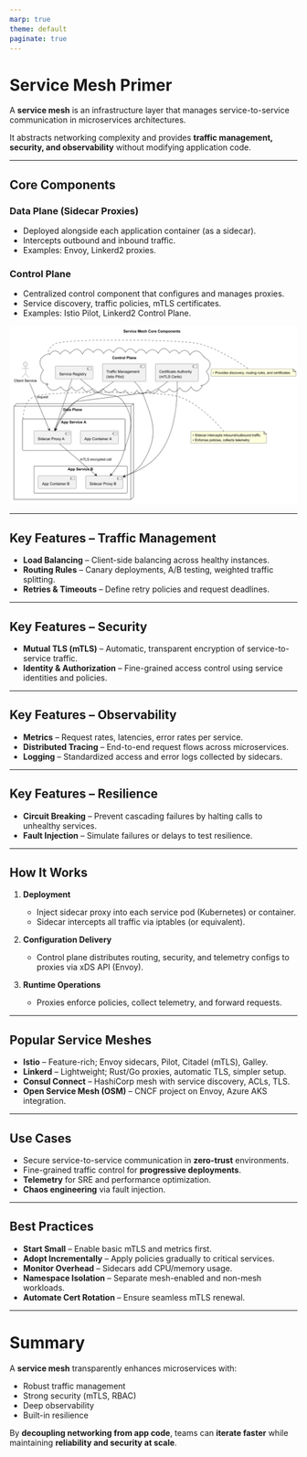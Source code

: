 ```yaml
---
marp: true
theme: default
paginate: true
---
```


# Service Mesh Primer

A **service mesh** is an infrastructure layer that manages service-to-service communication in microservices architectures.

It abstracts networking complexity and provides **traffic management, security, and observability** without modifying application code.

---

## Core Components

### Data Plane (Sidecar Proxies)
- Deployed alongside each application container (as a sidecar).
- Intercepts outbound and inbound traffic.
- Examples: Envoy, Linkerd2 proxies.

### Control Plane
- Centralized control component that configures and manages proxies.
- Service discovery, traffic policies, mTLS certificates.
- Examples: Istio Pilot, Linkerd2 Control Plane.

![Service Mesh Core Components](ServiceMeshArchitecture-Service_Mesh_Core_Components.png)

---

## Key Features – Traffic Management

- **Load Balancing** – Client-side balancing across healthy instances.
- **Routing Rules** – Canary deployments, A/B testing, weighted traffic splitting.
- **Retries & Timeouts** – Define retry policies and request deadlines.

---

## Key Features – Security

- **Mutual TLS (mTLS)** – Automatic, transparent encryption of service-to-service traffic.
- **Identity & Authorization** – Fine-grained access control using service identities and policies.

---

## Key Features – Observability

- **Metrics** – Request rates, latencies, error rates per service.
- **Distributed Tracing** – End-to-end request flows across microservices.
- **Logging** – Standardized access and error logs collected by sidecars.

---

## Key Features – Resilience

- **Circuit Breaking** – Prevent cascading failures by halting calls to unhealthy services.
- **Fault Injection** – Simulate failures or delays to test resilience.

---

## How It Works

1. **Deployment**
    - Inject sidecar proxy into each service pod (Kubernetes) or container.
    - Sidecar intercepts all traffic via iptables (or equivalent).

2. **Configuration Delivery**
    - Control plane distributes routing, security, and telemetry configs to proxies via xDS API (Envoy).

3. **Runtime Operations**
    - Proxies enforce policies, collect telemetry, and forward requests.

---

## Popular Service Meshes

- **Istio** – Feature-rich; Envoy sidecars, Pilot, Citadel (mTLS), Galley.
- **Linkerd** – Lightweight; Rust/Go proxies, automatic TLS, simpler setup.
- **Consul Connect** – HashiCorp mesh with service discovery, ACLs, TLS.
- **Open Service Mesh (OSM)** – CNCF project on Envoy, Azure AKS integration.

---

## Use Cases

- Secure service-to-service communication in **zero-trust** environments.
- Fine-grained traffic control for **progressive deployments**.
- **Telemetry** for SRE and performance optimization.
- **Chaos engineering** via fault injection.

---

## Best Practices

- **Start Small** – Enable basic mTLS and metrics first.
- **Adopt Incrementally** – Apply policies gradually to critical services.
- **Monitor Overhead** – Sidecars add CPU/memory usage.
- **Namespace Isolation** – Separate mesh-enabled and non-mesh workloads.
- **Automate Cert Rotation** – Ensure seamless mTLS renewal.

---

# Summary

A **service mesh** transparently enhances microservices with:
- Robust traffic management
- Strong security (mTLS, RBAC)
- Deep observability
- Built-in resilience

By **decoupling networking from app code**, teams can **iterate faster** while maintaining **reliability and security at scale**.
